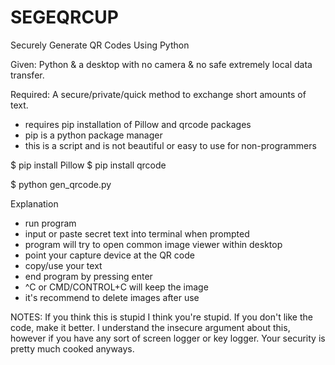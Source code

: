# SEGEQRCUP

Securely Generate QR Codes Using Python

Given: Python & a desktop with no camera & no safe extremely local data transfer.

Required: A secure/private/quick method to exchange short amounts of text.

 - requires pip installation of Pillow and qrcode packages
 - pip is a python package manager
 - this is a script and is not beautiful or easy to use for non-programmers

$ pip install Pillow
$ pip install qrcode

$ python gen_qrcode.py

Explanation
  - run program
  - input or paste secret text into terminal when prompted
  - program will try to open common image viewer within desktop
  - point your capture device at the QR code
  - copy/use your text
  - end program by pressing enter
  - ^C or CMD/CONTROL+C will keep the image
  - it's recommend to delete images after use

NOTES:
If you think this is stupid I think you're stupid.
If you don't like the code, make it better.
I understand the insecure argument about this, however if you have any sort of screen logger or key logger. Your security is pretty much cooked anyways.
